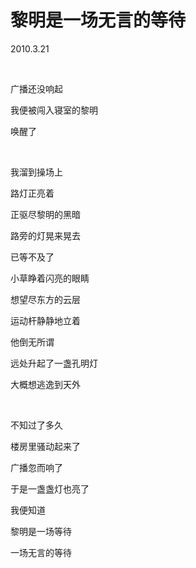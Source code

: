 # 黎明是一场无言的等待

2010.3.21

&emsp;

广播还没响起

我便被闯入寝室的黎明

唤醒了

&emsp;

我溜到操场上

路灯正亮着

正驱尽黎明的黑暗

路旁的灯晃来晃去

已等不及了

小草睁着闪亮的眼睛

想望尽东方的云层

运动杆静静地立着

他倒无所谓

远处升起了一盏孔明灯

大概想逃逸到天外

&emsp;

不知过了多久

楼房里骚动起来了

广播忽而响了

于是一盏盏灯也亮了

我便知道

黎明是一场等待

一场无言的等待

